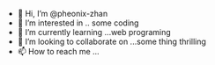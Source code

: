 - 👋 Hi, I’m @pheonix-zhan
- 👀 I’m interested in .. some coding
- 🌱 I’m currently learning ...web programing
- 💞️ I’m looking to collaborate on ...some thing thrilling
- 📫 How to reach me ...

<!---
pheonix-zhan/pheonix-zhan is a ✨ special ✨ repository because its `README.md` (this file) appears on your GitHub profile.
You can click the Preview link to take a look at your changes.
--->
